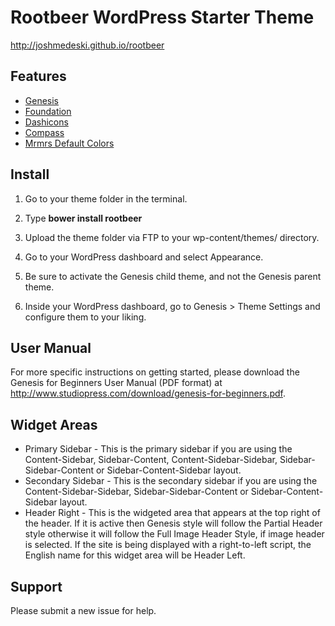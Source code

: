# Rootbeer WordPress Starter Theme

http://joshmedeski.github.io/rootbeer

## Features

- [Genesis](http://www.studiopress.com/)
- [Foundation](http://foundation.zurb.com/)
- [Dashicons](http://melchoyce.github.io/dashicons/)
- [Compass](http://compass-style.org/)
- [Mrmrs Default Colors](http://clrs.cc/)

## Install

1. Go to your theme folder in the terminal.
2. Type __bower install rootbeer__

1. Upload the theme folder via FTP to your wp-content/themes/ directory.
2. Go to your WordPress dashboard and select Appearance.
3. Be sure to activate the Genesis child theme, and not the Genesis parent theme.
4. Inside your WordPress dashboard, go to Genesis > Theme Settings and configure them to your liking.

## User Manual

For more specific instructions on getting started, please download the Genesis for Beginners User Manual (PDF format) at http://www.studiopress.com/download/genesis-for-beginners.pdf.

## Widget Areas

* Primary Sidebar - This is the primary sidebar if you are using the Content-Sidebar, Sidebar-Content, Content-Sidebar-Sidebar, Sidebar-Sidebar-Content or Sidebar-Content-Sidebar layout.
* Secondary Sidebar - This is the secondary sidebar if you are using the Content-Sidebar-Sidebar, Sidebar-Sidebar-Content or Sidebar-Content-Sidebar layout.
* Header Right - This is the widgeted area that appears at the top right of the header. If it is active then Genesis style will follow the Partial Header style otherwise it will follow the Full Image Header Style, if image header is selected. If the site is being displayed with a right-to-left script, the English name for this widget area will be Header Left.

## Support

Please submit a new issue for help.
